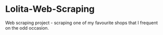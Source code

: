 # Lolita-Web-Scraping
Web scraping project - scraping one of my favourite shops that I frequent on the odd occasion. 
